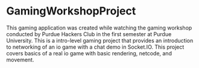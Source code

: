 # GamingWorkshopProject

This gaming application was created while watching the gaming workshop conducted by Purdue Hackers Club in the first semester at Purdue University. This is a intro-level gaming project that provides an introduction to networking of an io game with a chat demo in Socket.IO. This project covers basics of a real io game with
basic rendering, netcode, and movement.
